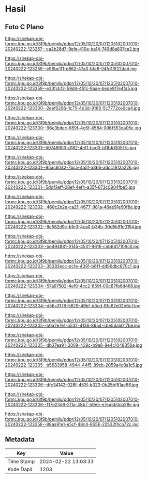 # Hasil

## Foto C Plano

https://sirekap-obj-formc.kpu.go.id/3f9b/pemilu/pdpr/12/05/10/20/07/1205102007010-20240222-123257--ca2b28d7-8efe-410e-ba14-749d8a807ca2.jpg

https://sirekap-obj-formc.kpu.go.id/3f9b/pemilu/pdpr/12/05/10/20/07/1205102007010-20240222-123259--e96bc1f1-e862-47a0-bfa8-04fd13f22dad.jpg

https://sirekap-obj-formc.kpu.go.id/3f9b/pemilu/pdpr/12/05/10/20/07/1205102007010-20240222-123259--e33fcbf2-59d8-45fc-9aae-bede9f7e4fa5.jpg

https://sirekap-obj-formc.kpu.go.id/3f9b/pemilu/pdpr/12/05/10/20/07/1205102007010-20240222-123300--2eef0296-1c75-4d3d-9166-5c7772ce9ca4.jpg

https://sirekap-obj-formc.kpu.go.id/3f9b/pemilu/pdpr/12/05/10/20/07/1205102007010-20240222-123300--96e3bdec-659f-4c6f-8584-096f553da05e.jpg

https://sirekap-obj-formc.kpu.go.id/3f9b/pemilu/pdpr/12/05/10/20/07/1205102007010-20240222-123301--50749903-d182-4ef1-bcd3-b11bfd305f7c.jpg

https://sirekap-obj-formc.kpu.go.id/3f9b/pemilu/pdpr/12/05/10/20/07/1205102007010-20240222-123301--95ac6042-7bca-4a5f-a366-adcc1912a226.jpg

https://sirekap-obj-formc.kpu.go.id/3f9b/pemilu/pdpr/12/05/10/20/07/1205102007010-20240222-123301--5ddf2eff-28ef-4ef4-a35f-673c0904fbe5.jpg

https://sirekap-obj-formc.kpu.go.id/3f9b/pemilu/pdpr/12/05/10/20/07/1205102007010-20240222-123302--460c2b2e-ca21-4677-981a-46ae91e60f8e.jpg

https://sirekap-obj-formc.kpu.go.id/3f9b/pemilu/pdpr/12/05/10/20/07/1205102007010-20240222-123302--8c582d9c-b1e3-4ca0-b34b-30d5b91c0154.jpg

https://sirekap-obj-formc.kpu.go.id/3f9b/pemilu/pdpr/12/05/10/20/07/1205102007010-20240222-123303--be494881-3145-4531-9616-cbb8417106c0.jpg

https://sirekap-obj-formc.kpu.go.id/3f9b/pemilu/pdpr/12/05/10/20/07/1205102007010-20240222-123303--35383ecc-dc1e-4391-b6f1-dd96dbc870c1.jpg

https://sirekap-obj-formc.kpu.go.id/3f9b/pemilu/pdpr/12/05/10/20/07/1205102007010-20240222-123304--57a97502-4ef9-4cc2-859f-00c87fb6d466.jpg

https://sirekap-obj-formc.kpu.go.id/3f9b/pemilu/pdpr/12/05/10/20/07/1205102007010-20240222-123304--d56c3176-5829-49bf-b3cd-91c62e02b6c7.jpg

https://sirekap-obj-formc.kpu.go.id/3f9b/pemilu/pdpr/12/05/10/20/07/1205102007010-20240222-123305--b0a2e7e1-b532-4136-89a4-cbe54ab017be.jpg

https://sirekap-obj-formc.kpu.go.id/3f9b/pemilu/pdpr/12/05/10/20/07/1205102007010-20240222-123305--db37ea91-3009-439c-b9a8-9e4c1048350e.jpg

https://sirekap-obj-formc.kpu.go.id/3f9b/pemilu/pdpr/12/05/10/20/07/1205102007010-20240222-123305--b5683958-4944-44f5-89cb-2059a4c8a1c5.jpg

https://sirekap-obj-formc.kpu.go.id/3f9b/pemilu/pdpr/12/05/10/20/07/1205102007010-20240222-123306--dfc34142-026f-453f-b323-0b25bf51ac66.jpg

https://sirekap-obj-formc.kpu.go.id/3f9b/pemilu/pdpr/12/05/10/20/07/1205102007010-20240222-123306--117e23d6-211a-48b7-b9e5-e7ea5b0da28e.jpg

https://sirekap-obj-formc.kpu.go.id/3f9b/pemilu/pdpr/12/05/10/20/07/1205102007010-20240222-123258--88aa91e1-e5cf-48c4-8556-20532f4ca72c.jpg


## Metadata

| Key        | Value               |
| ---------- | ------------------- |
| Time Stamp | 2024-02-22 13:03:33 |
| Kode Dapil | 1203                |



